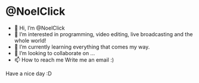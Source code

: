 # @NoelClick
- 👋 Hi, I’m @NoelClick
- 👀 I’m interested in programming, video editing, live broadcasting and the whole world!
- 🌱 I’m currently learning everything that comes my way.
- 💞️ I’m looking to collaborate on ...
- 📫 How to reach me Write me an email :)

Have a nice day :D

<!---
NoelClick/NoelClick is a ✨ special ✨ repository because its `README.md` (this file) appears on your GitHub profile.
You can click the Preview link to take a look at your changes.
--->
